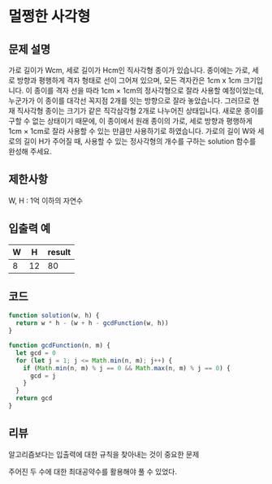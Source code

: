 # 멀쩡한 사각형

## 문제 설명

가로 길이가 Wcm, 세로 길이가 Hcm인 직사각형 종이가 있습니다. 종이에는 가로, 세로 방향과 평행하게 격자 형태로 선이 그어져 있으며, 모든 격자칸은 1cm x 1cm 크기입니다. 이 종이를 격자 선을 따라 1cm × 1cm의 정사각형으로 잘라 사용할 예정이었는데, 누군가가 이 종이를 대각선 꼭지점 2개를 잇는 방향으로 잘라 놓았습니다. 그러므로 현재 직사각형 종이는 크기가 같은 직각삼각형 2개로 나누어진 상태입니다. 새로운 종이를 구할 수 없는 상태이기 때문에, 이 종이에서 원래 종이의 가로, 세로 방향과 평행하게 1cm × 1cm로 잘라 사용할 수 있는 만큼만 사용하기로 하였습니다.
가로의 길이 W와 세로의 길이 H가 주어질 때, 사용할 수 있는 정사각형의 개수를 구하는 solution 함수를 완성해 주세요.

## 제한사항

W, H : 1억 이하의 자연수

## 입출력 예

| W   | H   | result |
| --- | --- | ------ |
| 8   | 12  | 80     |

## 코드

```js
function solution(w, h) {
  return w * h - (w + h - gcdFunction(w, h))
}

function gcdFunction(n, m) {
  let gcd = 0
  for (let j = 1; j <= Math.min(n, m); j++) {
    if (Math.min(n, m) % j == 0 && Math.max(n, m) % j == 0) {
      gcd = j
    }
  }
  return gcd
}
```

## 리뷰

알고리즘보다는 입출력에 대한 규칙을 찾아내는 것이 중요한 문제

주어진 두 수에 대한 최대공약수를 활용해야 풀 수 있었다.
